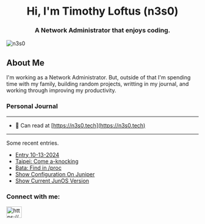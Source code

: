 <h1 align="center">Hi, I'm Timothy Loftus (n3s0)</h1>
<h3 align="center">A Network Administrator that enjoys coding.</h3>

<p align="left"> <img src="https://komarev.com/ghpvc/?username=n3s0&label=Profile%20views&color=0e75b6&style=flat" alt="n3s0" /> </p>

## About Me

I'm working as a Network Administrator. But, outside of that I'm spending time
with my family, building random projects, writting in my journal, and working
through improving my productivity.

### Personal Journal
---
- 📝 Can read at [https://n3s0.tech](https://n3s0.tech)
---
Some recent entries.
<!-- BLOG-POST-LIST:START -->
- [Entry 10-13-2024](https://www.n3s0.tech/entries/20241013/)
- [Taipei: Come a-knocking](https://www.n3s0.tech/projects/sadservers/taipei/)
- [Bata: Find in /proc](https://www.n3s0.tech/projects/sadservers/bata/)
- [Show Configuration On Juniper](https://www.n3s0.tech/notes/juniper/show-config-juniper/)
- [Show Current JunOS Version](https://www.n3s0.tech/notes/juniper/show-current-junos-version/)
<!-- BLOG-POST-LIST:END -->

<h3 align="left">Connect with me:</h3>
<p align="left">
<a href="https://www.n3s0.tech/index.xml" target="blank"><img align="center" src="https://raw.githubusercontent.com/rahuldkjain/github-profile-readme-generator/master/src/images/icons/Social/rss.svg" alt="https://www.n3s0.tech/index.xml" height="30" width="40" /></a>
</p>

